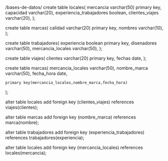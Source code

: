 /bases-de-datos/
create table locales(
    mercancia varchar(50) primary key,
    capacidad varchar(20),
    experiencia_trabajadores boolean,
    clientes_viajes varchar(20),
);

create table marcas(
    calidad varchar(20) primary key,
    nombres varchar(10),
);
       
create table trabajadores(
    experiencia boolean primary key,
    disenadores varchar(50),
    mercancia_locales varchar(50),
);

create table viajes(
    clientes varchar(20) primary key,
    fechas date,
);

create table marcas(
    mercancia_locales varchar(50),
    nombre_marca varchar(50),
    fecha_hora date,

    primary key(mercancia_locales,nombre_marca,fecha_hora)
);

alter table locales
add foreign key (clientes_viajes) 
references viajes(clientes);

alter table marcas 
add foreign key (nombre_marca) 
references marca(nombre);

alter table trabajadores
add foreign key (experiencia_trabajadores)
references trabajadores(experiencia);

alter table locales
add foreign key (mercancia_locales)
references locales(mercancia);
